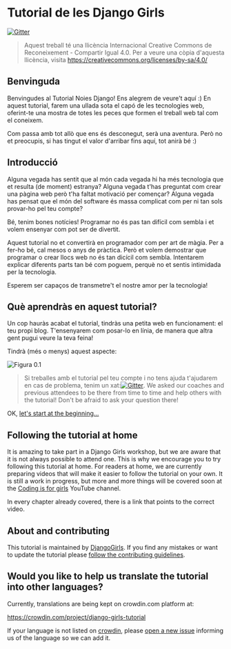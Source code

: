 # Tutorial de les Django Girls

[![Gitter](https://badges.gitter.im/DjangoGirls/tutorial.svg)](https://gitter.im/DjangoGirls/tutorial)

> Aquest treball té una llicència Internacional Creative Commons de Reconeixement - Compartir Igual 4.0. Per a veure una còpia d'aquesta llicència, visita https://creativecommons.org/licenses/by-sa/4.0/

## Benvinguda

Benvingudes al Tutorial Noies Django! Ens alegrem de veure't aquí :) En aquest tutorial, farem una ullada sota el capó de les tecnologies web, oferint-te una mostra de totes les peces que formen el treball web tal com el coneixem.

Com passa amb tot allò que ens és desconegut, serà una aventura. Però no et preocupis, si has tingut el valor d'arribar fins aquí, tot anirà bé :)

## Introducció

Alguna vegada has sentit que al món cada vegada hi ha més tecnologia que et resulta (de moment) estranya? Alguna vegada t'has preguntat com crear una pàgina web però t'ha faltat motivació per començar? Alguna vegada has pensat que el món del software és massa complicat com per ni tan sols provar-ho pel teu compte?

Bé, tenim bones notícies! Programar no és pas tan difícil com sembla i et volem ensenyar com pot ser de divertit.

Aquest tutorial no et convertirà en programador com per art de màgia. Per a fer-ho bé, cal mesos o anys de pràctica. Però et volem demostrar que programar o crear llocs web no és tan dicícil com sembla. Intentarem explicar diferents parts tan bé com poguem, perquè no et sentis intimidada per la tecnologia.

Esperem ser capaços de transmetre't el nostre amor per la tecnologia!

## Què aprendràs en aquest tutorial?

Un cop hauràs acabat el tutorial, tindràs una petita web en funcionament: el teu propi blog. T'ensenyarem com posar-lo en línia, de manera que altra gent pugui veure la teva feina!

Tindrà (més o menys) aquest aspecte:

![Figura 0.1](images/application.png)

> Si treballes amb el tutorial pel teu compte i no tens ajuda t'ajudarem en cas de problema, tenim un xat:[![Gitter](https://badges.gitter.im/DjangoGirls/tutorial.svg)](https://gitter.im/DjangoGirls/tutorial). We asked our coaches and previous attendees to be there from time to time and help others with the tutorial! Don't be afraid to ask your question there!

OK, [let's start at the beginning…](./how_the_internet_works/README.md)

## Following the tutorial at home

It is amazing to take part in a Django Girls workshop, but we are aware that it is not always possible to attend one. This is why we encourage you to try following this tutorial at home. For readers at home, we are currently preparing videos that will make it easier to follow the tutorial on your own. It is still a work in progress, but more and more things will be covered soon at the [Coding is for girls](https://www.youtube.com/channel/UC0hNd2uW8jTR5K3KBzRuG2A/feed) YouTube channel.

In every chapter already covered, there is a link that points to the correct video.

## About and contributing

This tutorial is maintained by [DjangoGirls](https://djangogirls.org/). If you find any mistakes or want to update the tutorial please [follow the contributing guidelines](https://github.com/DjangoGirls/tutorial/blob/master/README.md).

## Would you like to help us translate the tutorial into other languages?

Currently, translations are being kept on crowdin.com platform at:

https://crowdin.com/project/django-girls-tutorial

If your language is not listed on [crowdin](https://crowdin.com/), please [open a new issue](https://github.com/DjangoGirls/tutorial/issues/new) informing us of the language so we can add it.